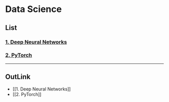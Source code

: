# Data Science

## List

### [1. Deep Neural Networks](https://github.com/DOforTU/note-cs/blob/dohyeon/data%20science/1.%20Deep%20Neural%20Networks.md)
### [2. PyTorch](https://github.com/DOforTU/note-cs/blob/dohyeon/data%20science/2.%20PyTorch.md)

---
## OutLink

- [[1. Deep Neural Networks]]
- [[2. PyTorch]]